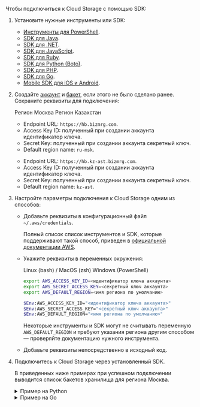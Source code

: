 Чтобы подключиться к Cloud Storage с помощью SDK:

1. Установите нужные инструменты или SDK:

   - [Инструменты для PowerShell](https://docs.aws.amazon.com/powershell/).
   - [SDK для Java](https://docs.aws.amazon.com/sdk-for-java/index.html).
   - [SDK для .NET](https://docs.aws.amazon.com/sdk-for-net/index.html).
   - [SDK для JavaScript](https://docs.aws.amazon.com/sdk-for-javascript/index.html).
   - [SDK для Ruby](https://docs.aws.amazon.com/sdk-for-ruby/index.html).
   - [SDK для Python (Boto)](http://boto3.amazonaws.com/v1/documentation/api/latest/index.html).
   - [SDK для PHP](https://docs.aws.amazon.com/sdk-for-php/index.html).
   - [SDK для Go](https://docs.aws.amazon.com/sdk-for-go/).
   - [Mobile SDK для iOS и Android](https://docs.amplify.aws/).

1. Создайте [аккаунт](../../service-management/account-management/) и [бакет](../../service-management/buckets/create-bucket/), если этого не было сделано ранее. Сохраните реквизиты для подключения:

   <tabs>
   <tablist>
   <tab>Регион Москва</tab>
   <tab>Регион Казахстан</tab>
   </tablist>
   <tabpanel>

   - Endpoint URL: `https://hb.bizmrg.com`.
   - Access Key ID: полученный при создании аккаунта идентификатор ключа.
   - Secret Key: полученный при создании аккаунта секретный ключ.
   - Default region name: `ru-msk`.

   </tabpanel>
   <tabpanel>

   - Endpoint URL: `https://hb.kz-ast.bizmrg.com`.
   - Access Key ID: полученный при создании аккаунта идентификатор ключа.
   - Secret Key: полученный при создании аккаунта секретный ключ.
   - Default region name: `kz-ast`.

   </tabpanel>
   </tabs>

1. Настройте параметры подключения к Cloud Storage одним из способов:

   - Добавьте реквизиты в конфигурационный файл `~/.aws/credentials`.

     Полный список список инструментов и SDK, которые поддерживают такой способ, приведен в [официальной документации AWS](https://docs.aws.amazon.com/sdkref/latest/guide/supported-sdks-tools.html).

   - Укажите реквизиты в переменных окружения:

     <tabs>
     <tablist>
     <tab>Linux (bash) / MacOS (zsh)</tab>
     <tab>Windows (PowerShell)</tab>
     </tablist>
     <tabpanel>

     ```bash
     export AWS_ACCESS_KEY_ID=<идентификатор ключа аккаунта>
     export AWS_SECRET_ACCESS_KEY=<секретный ключ аккаунта>
     export AWS_DEFAULT_REGION=<имя региона по умолчанию>
     ```
  
     </tabpanel>
     <tabpanel>

     ```bash
     $Env:AWS_ACCESS_KEY_ID="<идентификатор ключа аккаунта>"
     $Env:AWS_SECRET_ACCESS_KEY="<секретный ключ аккаунта>"
     $Env:AWS_DEFAULT_REGION="<имя региона по умолчанию>"     
     ```
  
     </tabpanel>
     </tabs>

     <warn>

     Некоторые инструменты и SDK могут не считывать переменную `AWS_DEFAULT_REGION` и требуют указания региона другим способом — проверяйте документацию нужного инструмента.

     </warn>

   - Добавьте реквизиты непосредственно в исходный код.

1. Подключитесь к Cloud Storage через установленный SDK.

   В приведенных ниже примерах при успешном подключении выводится список бакетов хранилища для региона Москва.

   <details>
     <summary>Пример на Python</summary>

     Все параметры подключения к объектному хранилищу указаны в исходном коде.

     ```python
     import boto3
     session = boto3.session.Session()
     s3_client = session.client(
         service_name = 's3',
         endpoint_url = 'https://hb.bizmrg.com',
         aws_access_key_id = '<YOUR_ACCESS_KEY>',
         aws_secret_access_key = '<YOUR_SECRET_KEY>',
         region_name='ru-msk'
     )

     response = s3_client.list_buckets()
 
     for key in response['Buckets']:
         print(key['Name'])
     ```

   </details>

   <details>
     <summary>Пример на Go</summary>

     Идентификатор ключа аккаунта и секретный ключ добавлены в переменные среды окружения `AWS_ACCESS_KEY_ID` и `AWS_SECRET_ACCESS_KEY` соответственно. Остальные реквизиты для доступа к объектному хранилищу указаны в исходном коде.

     ```go
     package main

     import (
         "github.com/aws/aws-sdk-go/aws"
         "github.com/aws/aws-sdk-go/aws/session"
         "github.com/aws/aws-sdk-go/service/s3"
         "log"
     )
 
     const (
         vkCloudHotboxEndpoint = "https://hb.bizmrg.com"
         defaultRegion = "ru-msk"
     )
 
     func main() {
     	sess, _ := session.NewSession()

     	svc := s3.New(sess, aws.NewConfig().WithEndpoint(vkCloudHotboxEndpoint).WithRegion(defaultRegion))

     	if res, err := svc.ListBuckets(nil); err != nil {
     		log.Fatalf("Unable to list buckets, %v", err)
     	} else {
     		for _, b := range res.Buckets {
     			log.Printf("* %s created on %s \n", aws.StringValue(b.Name), aws.TimeValue(b.CreationDate))
     		}
     	}
     }
     ```

   </details>
